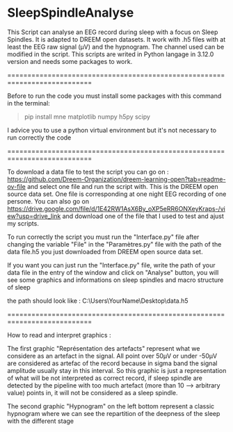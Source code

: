 # SleepSpindleAnalyse
This Script can analyse an EEG record during sleep with a focus on Sleep Spindles. It is adapted to DREEM open datasets. It work with .h5 files with at least the EEG raw signal (µV) and the hypnogram. The channel used can be modified in the script. This scripts are writed in Python langage in 3.12.0 version and needs some packages to work.

===========================================================================

Before to run the code you must install some packages with this command in the terminal:

>pip install mne matplotlib numpy h5py scipy

I advice you to use a python virtual environment but it's not necessary to run correctly the code

===========================================================================

To download a data file to test the script you can go on : https://github.com/Dreem-Organization/dreem-learning-open?tab=readme-ov-file and select one file and run the script with. This is the DREEM open source data set. One file is corresponding at one night EEG recording of one persone. You can also go on https://drive.google.com/file/d/1E42RW1AsX6By_oXP5eRR6ONXeyKraps-/view?usp=drive_link and download one of the file that I used to test and ajust my scripts.

To run correctly the script you must run the "Interface.py" file after changing the variable "File" in the "Paramètres.py" file with the path of the data file.h5 you just downloaded from DREEM open source data set.

If you want you can just run the "Interface.py" file, write the path of your data file in the entry of the window and click on "Analyse" button, you will see some graphics and informations on sleep spindles and macro structure of sleep

the path should look like : C:\Users\YourName\Desktop\data.h5

===========================================================================

How to read and interpret graphics : 

The first graphic "Représentation des artefacts" represent what we considere as an artefact in the signal. All point over 50µV or under -50µV are considered as artefac of the record because in sigma band the signal amplitude usually stay in this interval. So this graphic is just a representation of what will be not interpreted as correct record, if sleep spindle are detected by the pipeline with too much artefact (more than 10 --> arbitrary value) points in, it will not be considered as a sleep spindle.

The second graphic "Hypnogram" on the left bottom represent a classic hypnogram where we can see the repartition of the deepness of the sleep with the different stage







